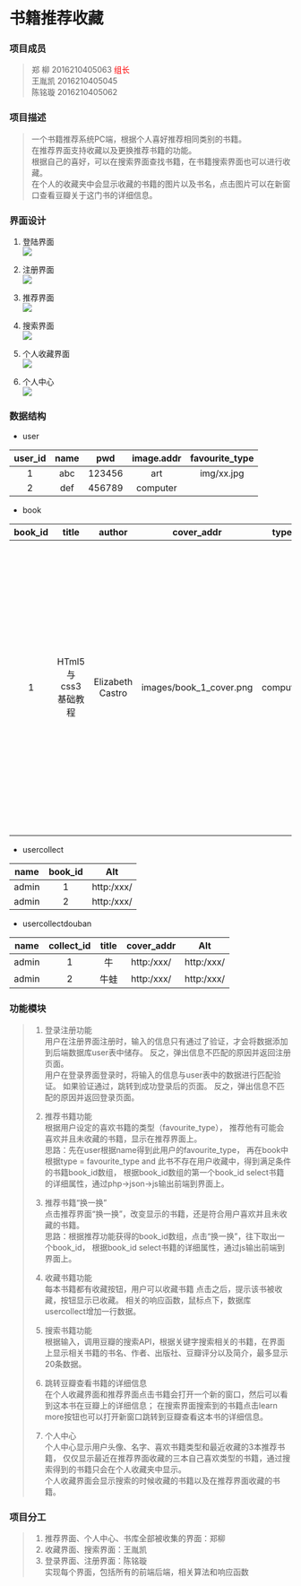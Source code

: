 # 书籍推荐收藏

### 项目成员
> 郑 柳 2016210405063 <font color='red' face="黑体">组长</font></br>
> 王胤凯 2016210405045 </br>
> 陈铭璇 2016210405062

### 项目描述
> 一个书籍推荐系统PC端，根据个人喜好推荐相同类别的书籍。</br>
> 在推荐界面支持收藏以及更换推荐书籍的功能。</br>
> 根据自己的喜好，可以在搜索界面查找书籍，在书籍搜索界面也可以进行收藏。</br>
> 在个人的收藏夹中会显示收藏的书籍的图片以及书名，点击图片可以在新窗口查看豆瓣关于这门书的详细信息。


### 界面设计

1. 登陆界面</br>
![](http://106.14.151.175/background-image/1.jpg)


2. 注册界面</br>
![](http://106.15.186.59/images/2.jpg)


3. 推荐界面</br>
![](http://106.15.186.59/images/3.png)


4. 搜索界面</br>
![](http://106.15.186.59/images/4.png)


5. 个人收藏界面</br>
![](http://106.15.186.59/images/5.jpg)


6. 个人中心</br>
![](http://106.15.186.59/images/6.png)



### 数据结构

* user

| user_id  | name    |     pwd     | image.addr     | favourite_type |
| :------: | :-----: | :---------: | :------------: | :------------: |
| 1        | abc     |    123456   |    art         | img/xx.jpg     |
| 2        | def     |    456789   |    computer    |                |

* book

| book_id   | title              | author           |cover_addr               | type     |   grade    | intro | Alt|
|:---------:| :-----------------:| :--------------: |:----------------------: | :-------:| :--------: | :-----------------------------------------------------------------------------: | :---------: |
| 1         | HTml5与css3基础教程 | Elizabeth Castro | images/book_1_cover.png | computer | 4          | 讲解html和css入门知识的经典畅销书，全面系统的讲解html5和css的基础知识以及实际运用技术 | https:/xxxxx/xxxx/|
* usercollect

|  name   | book_id |   Alt      |
| :-----: | :-----: |:--------:  |
| admin   | 1       |http:/xxx/  |
| admin   | 2       |http:/xxx/  |

* usercollectdouban

|  name   | collect_id | title | cover_addr |   Alt      |
| :-----: | :--------: | :---: | :--------: |:--------:  |
| admin   | 1          | 牛     | http:/xxx/ |http:/xxx/  |
| admin   | 2          | 牛蛙   | http:/xxx/ |http:/xxx/  |

### 功能模块
>    1. 登录注册功能</br>
>    用户在注册界面注册时，输入的信息只有通过了验证，才会将数据添加到后端数据库user表中储存。
>    反之，弹出信息不匹配的原因并返回注册页面。</br>
>    用户在登录界面登录时，将输入的信息与user表中的数据进行匹配验证。
>    如果验证通过，跳转到成功登录后的页面。
>    反之，弹出信息不匹配的原因并返回登录页面。
>    
>    2. 推荐书籍功能</br>
>    根据用户设定的喜欢书籍的类型（favourite_type），
>    推荐他有可能会喜欢并且未收藏的书籍，显示在推荐界面上。</br>
>    思路：先在user根据name得到此用户的favourite_type，
>    再在book中根据type = favourite_type and 此书不存在用户收藏中，得到满足条件的书籍book_id数组，
>    根据book_id数组的第一个book_id select书籍的详细属性，通过php->json->js输出前端到界面上。
>
>    3. 推荐书籍“换一换”</br>
>    点击推荐界面“换一换”，改变显示的书籍，还是符合用户喜欢并且未收藏的书籍。</br>
>    思路：根据推荐功能获得的book_id数组，点击“换一换”，往下取出一个book_id，
>    根据book_id select书籍的详细属性，通过js输出前端到界面上。
>    
>    4. 收藏书籍功能</br>
>    每本书籍都有收藏按钮，用户可以收藏书籍
>    点击之后，提示该书被收藏，按钮显示已收藏。
>    相关的响应函数，鼠标点下，数据库usercollect增加一行数据。
>    
>    5. 搜索书籍功能</br>
>    根据输入，调用豆瓣的搜索API，根据关键字搜索相关的书籍，在界面上显示相关书籍的书名、作者、出版社、豆瓣评分以及简介，最多显示20条数据。
>    
>    6. 跳转豆瓣查看书籍的详细信息</br>
>    在个人收藏界面和推荐界面点击书籍会打开一个新的窗口，然后可以看到这本书在豆瓣上的详细信息；
>    在搜索界面搜索到的书籍点击learn more按钮也可以打开新窗口跳转到豆瓣查看这本书的详细信息。
>    
>    7. 个人中心</br>
>    个人中心显示用户头像、名字、喜欢书籍类型和最近收藏的3本推荐书籍，
>    仅仅显示最近在推荐界面收藏的三本自己喜欢类型的书籍，通过搜索得到的书籍只会在个人收藏夹中显示。</br>
>    个人收藏界面会显示搜索的时候收藏的书籍以及在推荐界面收藏的书籍。


### 项目分工
>    1. 推荐界面、个人中心、书库全部被收集的界面：郑柳
>    2. 收藏界面、搜索界面：王胤凯
>    3. 登录界面、注册界面：陈铭璇 </br>
>    实现每个界面，包括所有的前端后端，相关算法和响应函数

